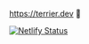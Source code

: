 https://terrier.dev 🐶

[![Netlify Status](https://api.netlify.com/api/v1/badges/e226f4e9-e50a-4934-b8b4-2bc15f2c11fb/deploy-status)](https://app.netlify.com/sites/terrier/deploys)

